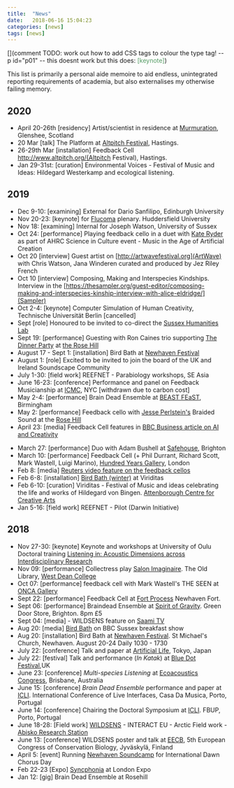 ```yaml
---
title:  "News"
date:   2018-06-16 15:04:23
categories: [news]
tags: [news]
---
```

[](comment TODO: work out how to add CSS tags to colour the type tag! -- p id="p01" -- this doesnt work but this does: <span style="color:#569c65">[keynote]</span>)

This list is primarily a personal aide memoire to aid endless, unintegrated reporting requirements of academia, but also externalises my otherwise failing memory.

## 2020
* April 20-26th [residency] Artist/scientist in residence at [Murmuration](https://jezrileyfrench.co.uk/murmuration-2020.php), Glenshee, Scotland
* 20 Mar [talk] The Platform at [Altpitch Festival](http://www.altpitch.org/the-platform/), Hastings.
* 26-29th Mar [installation] Feedback Cell http://www.altpitch.org/(Altpitch Festival), Hastings.
* Jan 29-31st: [curation] Environmental Voices - Festival of Music and Ideas: Hildegard Westerkamp and ecological listening.

## 2019

* Dec 9-10: [examining] External for Dario Sanfilipo, Edinburgh University
* Nov 20-23: [keynote] for [Flucoma](http://flucoma.org) plenary. Huddersfield University
* Nov 18: [examining] Internal for Joseph Watson, University of Sussex
* Oct 24: [performance] Playing feedback cello in a duet with [Kate Ryder](http://www.kateryder.co.uk/Kate_Ryder/Home.html) as part of AHRC Science in Culture event - Music in the Age of Artificial Creation
* Oct 20 [interview] Guest artist on [http://artwavefestival.org](ArtWave) with Chris Watson, Jana Winderen curated and produced by Jez Riley French
* Oct 10 [interview] Composing, Making and Interspecies Kindships. Interview in the [https://thesampler.org/guest-editor/composing-making-and-interspecies-kinship-interview-with-alice-eldridge/](Sampler)
* Oct 2-4: [keynote] Computer Simulation of Human Creativity, Technische Universität Berlin [cancelled]
* Sept [role] Honoured to be invited to co-direct the [Sussex Humanities Lab](http://www.sussex.ac.uk/shl/)
* Sept 19: [performance] Guesting with Ron Caines trio supporting [The Dinner Party](https://www.adriannorthover.co.uk/thedinnereparty.html) at [the Rose Hill ](http://www.therosehill.co.uk/events/2019/9/19/the-dinner-party-ron-caines-trio)
* August 17 - Sept 1: [installation] Bird Bath at [Newhaven Festival](https://www.newhavenfestival.co.uk/schedule/2019/7/17/bird-bath)
* August 1: [role] Excited to be invited to join the board of the UK and Ireland Soundscape Community
* July 1-30: [field work] REEFNET - Parabiology workshops, SE Asia
* June 16-23: [conference] Performance and panel on Feedback Musicianship at [ICMC](https://nycemf.org/), NYC [withdrawn due to carbon cost]
* May 2-4: [performance] Brain Dead Ensemble at [BEAST FEaST](http://www.beast.bham.ac.uk/beast-feast-2019/), Birmingham
* May 2: [performance] Feedback cello with [Jesse Perlstein's](https://www.jesseperlstein.com/) Braided Sound at the [Rose Hill](http://www.therosehill.co.uk/events/2019/5/2/braidedsound-brighton-graphic-score-amp-improv-ensemble-johanna-bramli)
* April 23: [media] Feedback Cell features in [BBC Business article on AI and Creativity](https://www.bbc.co.uk/news/business-47700701)
- March 27: [performance] Duo with Adam Bushell at [Safehouse](http://safehousebrighton.co.uk/2019/03/27/kodian-trio-2019/), Brighton
- March 10: [performance] Feedback Cell (+ Phil Durrant, Richard Scott, Mark Wastell, Luigi Marino), [Hundred Years Gallery](http://hundredyearsgallery.co.uk/), London
- Feb 8: [media] [Reuters video feature on the feedback cellos](https://in.reuters.com/video/2019/02/08/hacked-cellos-and-algorithms-bring-feedb?videoId=512679902)
- Feb 6-8: [installation] [Bird Bath (winter)](https://www.attenboroughcentre.com/events/2601/viriditas-bird-bath) at Viriditas
- Feb 6-10: [curation] Viriditas - Festival of Music and ideas celebrating the life and works of Hildegard von Bingen. [Attenborough Centre for Creative Arts](https://www.attenboroughcentre.com/events/2606/viriditas-hildegards-resonances-feat-fem-engine)
- Jan 5-16: [field work] REEFNET - Pilot (Darwin Initiative)

## 2018
- Nov 27-30: [keynote] Keynote and workshops at University of Oulu Doctoral training [Listening in: Acoustic Dimensions across Interdisciplinary Research](http://www.oulu.fi/uniogs/node/55376)
- Nov 09: [performance] Collectress play [Salon Imaginaire](https://www.westdean.org.uk/study/school-of-arts/blog/residencies/salon-imaginaire-2). The Old Library, [West Dean College](https://www.westdean.org.uk/)
- Oct 07: [performance] feedback cell with Mark Wastell's THE SEEN at [ONCA Gallery](https://onca.org.uk/gallery/whats-on/past/2018-2/the-seen-mark-wastell/)
- Sept 22: [performance] Feedback Cell at [Fort Process](https://fortprocess.co.uk/alice-eldridge-chris-kiefer/) Newhaven Fort.
- Sept 06: [performance] Braindead Ensemble at [Spirit of Gravity](http://spiritofgravity.com/). Green Door Store, Brighton. 8pm £5
- Sept 04: [media] - WILDSENS feature on [Saami TV](https://www.svt.se/nyheter/lokalt/norrbotten/forskning-i-abisko-kan-mansklig-kunskap-paverka-en-kartas-utseende)
- Aug 20: [media] [Bird Bath](http://www.sussex.ac.uk/broadcast/read/45648) on BBC Sussex breakfast show
- Aug 20: [installation] Bird Bath at [Newhaven Festival](https://www.newhavenfestival.co.uk/whats-on/2018/8/18/bird-bath). St Michael's Church, Newhaven. August 20-24 Daily 1030 - 1730
- July 22: [conference] Talk and paper at [Artificial Life](http://2018.alife.org/), Tokyo, Japan
- July 22: [festival] Talk and performance (*In Katak*) at [Blue Dot Festival](https://www.discoverthebluedot.com/profile/alice-eldridge-'learning-to-listen-to-biodiversity'-audible-silence-se),UK
- June 23: [conference] *Multi-species Listening* at [Ecoacoustics Congress](https://ecoacousticscongress.org/), Brisbane, Australia
- June 15: [conference] *Brain Dead Ensemble* performance and paper at [ICLI](http://www.liveinterfaces.org/). International Conference of Live Interfaces, Casa Da Musica, Porto, Portugal <br/>
- June 14: [conference] Chairing the Doctoral Symposium at [ICLI](http://www.liveinterfaces.org/). FBUP, Porto, Portugal<br/>
- June 18-28: [Field work] [WILDSENS](https://arcticresearch.wordpress.com/category/blogs-from-the-field/wildsens-mapping-the-wild/) - INTERACT EU - Arctic Field work - [Abisko Research Station](https://polar.se/en/research-in-abisko/)
- June 13: [conference] WILDSENS poster and talk at [EECB](https://conbio.org/mini-sites/eccb2018), 5th European Congress of Conservation Biology, Jyväskylä, Finland <br/>
- April 5: [event] Running [Newhaven Soundcamp](http://www.emutelab.org/blog/soundcamp) for International Dawn Chorus Day
- Feb 22-23 [Expo] [Syncphonia](https://www.syncphonia.co.uk/) at London Expo
- Jan 12: [gig] Brain Dead Ensemble at Rosehill
